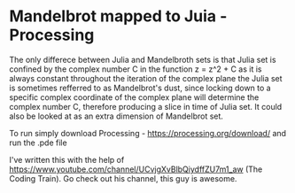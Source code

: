 # Mandelbrot mapped to Juia - Processing

The only differece between Julia and Mandelbroth sets is that Julia set is confined by the complex number C 
in the function z = z^2 + C as it is always constant throughout the iteration of the complex plane
the Julia set is sometimes refferred to as Mandelbrot's dust, since locking down to a specific complex coordinate
of the complex plane will determine the complex number C, therefore producing a slice in time of Julia set. It could also be looked at as an extra dimension of Mandelbrot set.

To run simply download Processing - https://processing.org/download/ and run the .pde file

I've written this with the help of https://www.youtube.com/channel/UCvjgXvBlbQiydffZU7m1_aw (The Coding Train). Go check out his channel, this guy is awesome.
